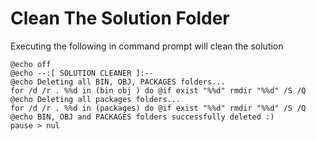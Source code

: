Clean The Solution Folder
===

Executing the following in command prompt will clean the solution

```shell
@echo off
@echo --:[ SOLUTION CLEANER ]:--
@echo Deleting all BIN, OBJ, PACKAGES folders...
for /d /r . %%d in (bin obj ) do @if exist "%%d" rmdir "%%d" /S /Q
@echo Deleting all packages folders...
for /d /r . %%d in (packages) do @if exist "%%d" rmdir "%%d" /S /Q 
@echo BIN, OBJ and PACKAGES folders successfully deleted :)
pause > nul
```

